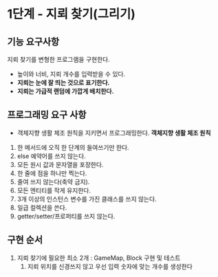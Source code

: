 # 1단계 - 지뢰 찾기(그리기)

## 기능 요구사항
지뢰 찾기를 변형한 프로그램을 구현한다.

- 높이와 너비, 지뢰 개수를 입력받을 수 있다.
- **지뢰는 눈에 잘 띄는 것으로 표기한다.**
- **지뢰는 가급적 랜덤에 가깝게 배치한다.**

## 프로그래밍 요구 사항
- 객체지향 생활 체조 원칙을 지키면서 프로그래밍한다.
**객체지향 생활 체조 원칙**

1. 한 메서드에 오직 한 단계의 들여쓰기만 한다.
2. else 예약어를 쓰지 않는다. 
3. 모든 원시 값과 문자열을 포장한다. 
4. 한 줄에 점을 하나만 찍는다. 
5. 줄여 쓰지 않는다(축약 금지). 
6. 모든 엔티티를 작게 유지한다. 
7. 3개 이상의 인스턴스 변수를 가진 클래스를 쓰지 않는다. 
8. 일급 컬렉션을 쓴다. 
9. getter/setter/프로퍼티를 쓰지 않는다.

## 구현 순서
1. 지뢰 찾기에 필요한 최소 2개 : GameMap, Block 구현 및 테스트
   1. 지뢰 위치를 신경쓰지 않고 우선 입력 숫자에 맞는 개수를 생성한다
